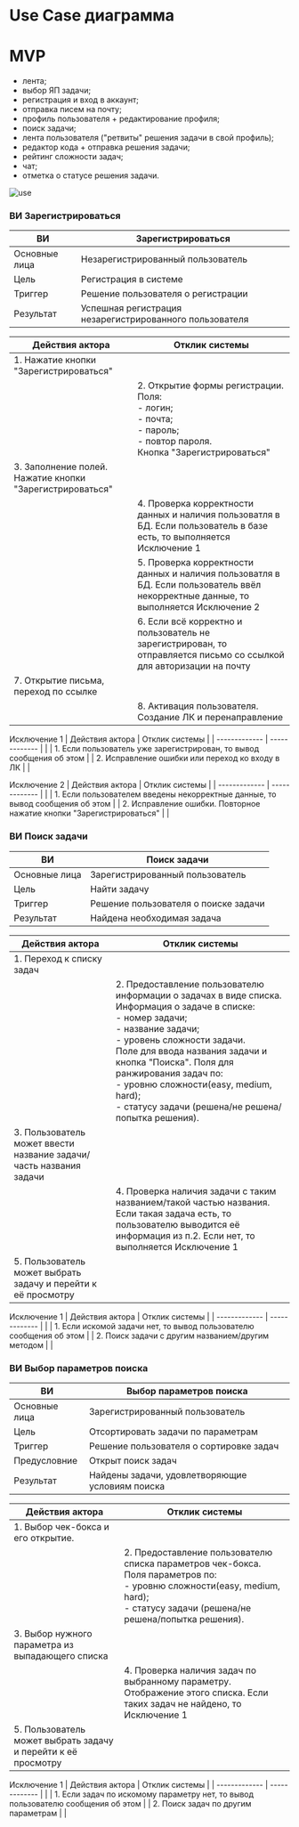 # Use Case диаграмма

# MVP
- лента;
- выбор ЯП задачи;
- регистрация и вход в аккаунт;
- отправка писем на почту;
- профиль пользователя + редактирование профиля;
- поиск задачи;
- лента пользователя ("ретвиты" решения задачи в свой профиль);
- редактор кода + отправка решения задачи;
- рейтинг сложности задач;
- чат;
- отметка о статусе решения задачи.
  
![use](https://www.plantuml.com/plantuml/svg/fPRDJjj04CVlUOeL5qx90_I0a118bQXI4UZTIeR4gh4ZhqrxXD2MLY0XSUa9saSmWPGq9E4LTj-e_rqxZjSVoQ67sEkTcT_CpiwCiiq3om_24uU5d6gRLZlmV5xJBxOXxiH8F8j8dk7zACRoN0wm7kCt5qCHYPcOoIlnbubNRBp8QoXhWHp00DyRpEBioFMfQ_E0VEeSSV9J-i__9H-Ot4qSeMrnuhLa0H-_556UYocUyC342-ndM5vfmXvHvuDDdp8MAwB2rpNsRhHfo-wwH_sCuQty2hKd9eOC3hKnC5DveTNtlUvRTrLWhthZYnZZUB475TXxtpks7SeO_WRq2HcQ09_DrrYCoY2x7JieGWhUSSkAAY_5EFLzQF6F6PjxE5Jy20x7AXLCvKb-LmcDlSz4b8G0bH7Ua-JmBN8x1yGzvvIQnpdiBUxv1HP_Ag13yrJNvS13h-IGeE8QnAHul3tRxPJ4yG0tPqpUY6TyJ4IaTNTwdiTfttAxeTMbKWjKQQGpCqNiWpW1SUbg_mceHGwr0zljjiZosxrcFx0zTrMnwX9ILNU1pSZ8JAP4MfuJAj9Ep_BHMkIZ9-msPsOcG1Z97sbQvQMyGChdAFDvLUqrWnxvwsl7G5N4g56BGFCi96WEsZJkJBFTblHHhZBYk_5EJiWDgl3tybiIodhKxgdbX5P0rQm1wlbCNYKi5PysRFP9vJx8wDwX55xrtIU7E8VNkNXONa1QnU-8SrLMwV1Ytd5nPEOtwlMjT7ILo9BPP49pqzByPFMmNzzAfbHUb75M51bZAZDjMCCGiJUCFWSuSBdZj24h76ZPOg7GYuYMN4EQu9RIykQhqirD5zO8-urb84MV49fZWa77TjjEsA7QgYQDmKM7rR6aauurLbjMPDBewa9lQcXURSaiwpVJ9DrDRKeRQvtHegdMn9Ff8AsPcgKQstZWxyq_ "use")


### ВИ Зарегистрироваться
| ВИ | Зарегистрироваться |
| ------------- | ------------- |
| Основные лица | Незарегистрированный пользователь |
| Цель | Регистрация в системе |
| Триггер | Решение пользователя о регистрации  |
| Результат | Успешная регистрация незарегистрированного пользователя |

| Действия актора | Отклик системы |
| ------------- | ------------- |
| 1. Нажатие кнопки "Зарегистрироваться" |   |
|   |  2. Открытие формы регистрации. Поля:<br/>- логин;<br/>- почта;<br/>- пароль;<br/>- повтор пароля.<br/>Кнопка "Зарегистрироваться"|
| 3. Заполнение полей. Нажатие кнопки "Зарегистрироваться" |   |
|  | 4. Проверка корректности данных и наличия пользоватля в БД. Если пользователь в базе есть, то выполняется Исключение 1  |
|  | 5. Проверка корректности данных и наличия пользоватля в БД. Если пользователь ввёл некорректные данные, то выполняется Исключение 2  |
|  | 6. Если всё корректно и пользователь не зарегистрирован, то отправляется письмо со ссылкой для авторизации на почту |
| 7. Открытие письма, переход по ссылке |  |
|  | 8. Активация пользователя. Создание ЛК и перенаправление |

Исключение 1
| Действия актора | Отклик системы |
| ------------- | ------------- |
|  | 1. Если пользователь уже зарегистрирован, то вывод сообщения об этом  |
| 2. Исправление ошибки или переход ко входу в ЛК |   |

Исключение 2
| Действия актора | Отклик системы |
| ------------- | ------------- |
|  | 1. Если пользователем введены некорректные данные, то вывод сообщения об этом  |
| 2. Исправление ошибки. Повторное нажатие кнопки "Зарегистрироваться" |   |

### ВИ Поиск задачи
| ВИ | Поиск задачи |
| ------------- | ------------- |
| Основные лица | Зарегистрированный пользователь |
| Цель | Найти задачу |
| Триггер | Решение пользователя о поиске задачи |
| Результат | Найдена необходимая задача |

| Действия актора | Отклик системы |
| ------------- | ------------- |
| 1. Переход к списку задач |   |
|   |  2. Предоставление пользователю информации о задачах в виде списка. Информация о задаче в списке:<br/>- номер задачи;<br/>- название задачи;<br/>- уровень сложности задачи.<br/>Поле для ввода названия задачи и кнопка "Поиска". Поля для ранжирования задач по:<br/>- уровню сложности(easy, medium, hard);<br/>- статусу задачи (решена/не решена/попытка решения).|
| 3. Пользователь может ввести название задачи/часть названия задачи |   |
|  | 4. Проверка наличия задачи с таким названием/такой частью названия. Если такая задача есть, то пользователю выводится её информация из п.2. Если нет, то выполняется Исключение 1  |
| 5. Пользователь может выбрать задачу и перейти к её просмотру | |

Исключение 1
| Действия актора | Отклик системы |
| ------------- | ------------- |
|  | 1. Если искомой задачи нет, то вывод пользователю сообщения об этом  |
| 2. Поиск задачи с другим названием/другим методом |   |

### ВИ Выбор параметров поиска
| ВИ | Выбор параметров поиска |
| ------------- | ------------- |
| Основные лица | Зарегистрированный пользователь |
| Цель | Отсортировать задачи по параметрам |
| Триггер | Решение пользователя о сортировке задач |
| Предусловние | Открыт поиск задач |
| Результат | Найдены задачи, удовлетворяющие условиям поиска |

| Действия актора | Отклик системы |
| ------------- | ------------- |
| 1. Выбор чек-бокса и его открытие. |   |
|   |  2. Предоставление пользователю списка параметров чек-бокса. Поля параметров по:<br/>- уровню сложности(easy, medium, hard);<br/>- статусу задачи (решена/не решена/попытка решения). |
| 3. Выбор нужного параметра из выпадающего списка|   |
|  | 4. Проверка наличия задач по выбранному параметру. Отображение этого списка. Если таких задач не найдено, то Исключение 1  |
| 5. Пользователь может выбрать задачу и перейти к её просмотру | |

Исключение 1
| Действия актора | Отклик системы |
| ------------- | ------------- |
|  | 1. Если задач по искомому параметру нет, то вывод пользователю сообщения об этом  |
| 2. Поиск задач по другим параметрам |   |
